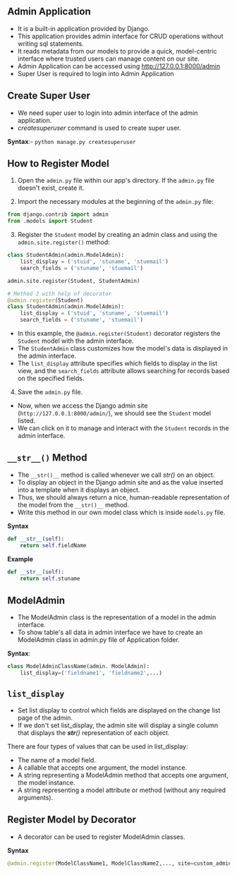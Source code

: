 ## Admin Application

* It is a built-in application provided by Django.
* This application provides admin interface for CRUD operations without writing sql statements.
* It reads metadata from our models to provide a quick, model-centric interface where trusted users can manage content on our site.
* Admin Application can be accessed using http://127.0.0.1:8000/admin
* Super User is required to login into Admin Application

## Create Super User

+ We need super user to login into admin interface of the admin application.
+ *createsuperuser* command is used to create super user.

**Syntax**:- `python manage.py createsuperuser`


## How to Register Model

1. Open the `admin.py` file within our app's directory. If the `admin.py` file doesn't exist, create it.

2. Import the necessary modules at the beginning of the `admin.py` file:

```python
from django.contrib import admin
from .models import Student
```

3. Register the `Student` model by creating an admin class and using the `admin.site.register()` method:

```python
class StudentAdmin(admin.ModelAdmin):
    list_display = ('stuid', 'stuname', 'stuemail')
    search_fields = ('stuname', 'stuemail')

admin.site.register(Student, StudentAdmin)

# Method 2 with help of decorator
@admin.register(Student)
class StudentAdmin(admin.ModelAdmin):
    list_display = ('stuid', 'stuname', 'stuemail')
    search_fields = ('stuname', 'stuemail')
```

+ In this example, the `@admin.register(Student)` decorator registers the `Student` model with the admin interface.
+ The `StudentAdmin` class customizes how the model's data is displayed in the admin interface.
+ The `list_display` attribute specifies which fields to display in the list view, and the `search_fields` attribute allows searching for records based on the specified fields.

4. Save the `admin.py` file.

+ Now, when we access the Django admin site (`http://127.0.0.1:8000/admin/`), we should see the `Student` model listed.
+ We can click on it to manage and interact with the `Student` records in the admin interface.


## `__str__()` Method

+ The `__str()__` method is called whenever we call *str()* on an object.
+ To display an object in the Django admin site and as the value inserted into a template when it displays an object.
+ Thus, we should always return a nice, human-readable representation of the model from the `__str()__` method.
+ Write this method in our own model class which is inside `models.py` file.

**Syntax**
```python
def __str__(self):
    return self.fieldName
```
**Example**
```python
def __str__(self):
    return self.stuname
```

## ModelAdmin

* The ModelAdmin class is the representation of a model in the admin interface.
* To show table's all data in admin interface we have to create an ModelAdmin class in admin.py file of Application folder.

**Syntax**:
```python
class ModelAdminClassName(admin. ModelAdmin):
    list_display=('fieldname1', 'fieldname2',...)
```

## `list_display`

* Set list display to control which fields are displayed on the change list page of the admin.
* If we don't set list_display, the admin site will display a single column that displays the *__str__()* representation of each object.

There are four types of values that can be used in list_display:
* The name of a model field.
* A callable that accepts one argument, the model instance.
* A string representing a ModelAdmin method that accepts one argument, the model instance.
* A string representing a model attribute or method (without any required arguments).


## Register Model by Decorator

* A decorator can be used to register ModelAdmin classes.

**Syntax**
```python
@admin.register(ModelClassName1, ModelClassName2,..., site=custom_admin_site)
```